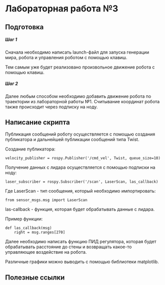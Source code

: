 # Лабораторная работа №3

## Подготовка

##### Шаг 1

Сначала необходимо написать launch-файл для запуска генерации мира, робота и управления роботом с помощью клавиш. 

Тем самым уже будет реализовано произвольное движение робота с помощью клавиш.

##### Шаг 2 

Далее любым способом необходимо добавить движение робота по траектории из лабораторной работы №1. Считывание координат робота также происходит через подписку на ноду.

## Написание скрипта

Публикация сообщений роботу осуществляется с помощью создания публикатора и дальнейшей публикации сообщений типа Twist.

Создание публикатора:

```
velocity_publisher = rospy.Publisher('/cmd_vel', Twist, queue_size=10)
```

Получение данных с лидара осуществляется с помощью подписки на ноду:

```
laser_subscriber = rospy.Subscriber('/scan', LaserScan, las_callback)
```

Где LaserScan - тип сообщения, который необходимо импортировать:

```
from sensor_msgs.msg import LaserScan
```

las-callback - функция, которая будет обрабатывать данные с лидара.

Пример функции:

```
def las_callback(msg)
    right = msg.ranges[270]

```

Далее необходимо написать функцию ПИД регулятора, которая будет обрабатывать расстояние до стены и возвращать какое-то управляющее воздействие на робота.

Различные графики можно выводить с помощью библиотеки matplotlib.

## Полезные ссылки

[Лекция по ПИД регуляторам]: https://github.com/ulstu/robotics_cad/tree/master/lectures/lec%2005.%20PID%20regulation